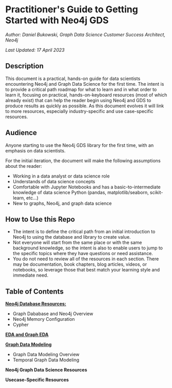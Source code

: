 # Practitioner's Guide to Getting Started with Neo4j GDS
*Author: Daniel Bukowski, Graph Data Science Customer Success Architect, Neo4j*

*Last Updated: 17 April 2023*


## Description
This document is a practical, hands-on guide for data scientists encountering Neo4j and Graph Data Science for the first time. 
The intent is to provide a critical path roadmap for what to learn and in what order to learn it, focusing on practical, hands-on-keyboard resources (most of which already exist) that can help the reader begin using Neo4j and GDS to produce results as quickly as possible. 
As this document evolves it will link to more resources, especially industry-specific and use case-specific resources. 

## Audience
Anyone starting to use the Neo4j GDS library for the first time, with an emphasis on data scientists.

For the initial iteration, the document will make the following assumptions about the reader:
* Working in a data analyst or data science role
* Understands of data science concepts 
* Comfortable with Jupyter Notebooks and has a basic-to-intermediate knowledge of data science Python (pandas, matplotlib/seaborn, scikit-learn, etc…) 
* New to graphs, Neo4j, and graph data science 

## How to Use this Repo
* The intent is to define the critical path from an initial introduction to Neo4j to using the database and library to create value. 
* Not everyone will start from the same place or with the same background knowledge, so the intent is also to enable users to jump to the specific topics where they have questions or need assistance. 
* You do not need to review all of the resources in each section. There may be documentation, book chapters, blog articles, videos, or notebooks, so leverage those that best match your learning style and immediate need. 

## Table of Contents
**[Neo4j Database Resources:](https://github.com/danb-neo4j/gds-guide/blob/main/neo4j-resources.md)** 
* Graph Dababase and Neo4j Overview
* Neo4j Memory Configuration
* Cypher

**[EDA and Graph EDA](https://github.com/danb-neo4j/gds-guide/blob/main/graph-eda.md)**

**[Graph Data Modeling](https://github.com/danb-neo4j/gds-guide/blob/main/graph-data-modeling.md)**
* Graph Data Modeling Overview
* Temporal Graph Data Modeling

**Neo4j Graph Data Science Resources**

**Usecase-Specific Resources**
